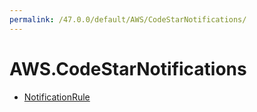 ```yaml
---
permalink: /47.0.0/default/AWS/CodeStarNotifications/
---
```


# AWS.CodeStarNotifications



* [NotificationRule](NotificationRule.md)